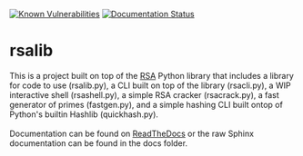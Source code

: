 [![Known Vulnerabilities](https://snyk.io/test/github/kquaziportfolio/rsalib/badge.svg?targetFile=requirements.txt)](https://snyk.io/test/github/kquaziportfolio/rsalib?targetFile=requirements.txt)
[![Documentation Status](https://readthedocs.org/projects/rsalib/badge/?version=latest)](https://rsalib.readthedocs.io/en/latest/?badge=latest)
# rsalib
This is a project built on top of the <a href="https://pypi.org/project/rsa/">RSA</a> Python library that includes a library for code to use (rsalib.py), a CLI built on top of the
library (rsacli.py), a WIP interactive shell (rsashell.py), a simple RSA cracker (rsacrack.py), a fast generator of primes (fastgen.py), and a simple hashing CLI built ontop of
Python's builtin Hashlib (quickhash.py).
<br><br>
Documentation can be found on
[ReadTheDocs](https://rsalib.readthedocs.io/en/latest/?) or the
raw Sphinx documentation can be found in the docs folder.

